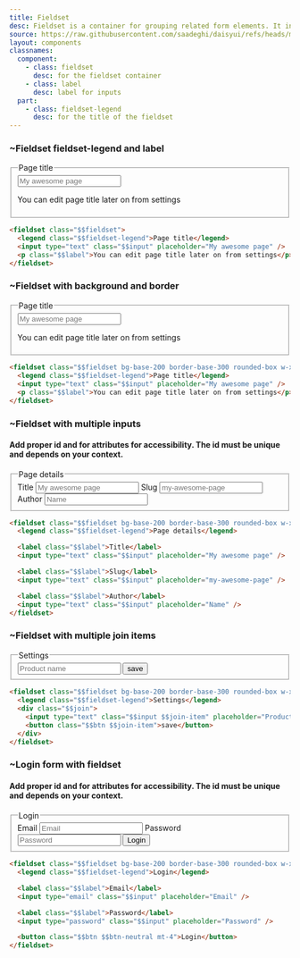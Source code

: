 ```yaml
---
title: Fieldset
desc: Fieldset is a container for grouping related form elements. It includes fieldset-legend as a title and label as a description.
source: https://raw.githubusercontent.com/saadeghi/daisyui/refs/heads/master/packages/daisyui/src/components/fieldset.css
layout: components
classnames:
  component:
    - class: fieldset
      desc: for the fieldset container
    - class: label
      desc: label for inputs
  part:
    - class: fieldset-legend
      desc: for the title of the fieldset
---
```


<script>
  import Component from "$components/Component.svelte"
  import Translate from "$components/Translate.svelte"
</script>

### ~Fieldset fieldset-legend and label

<fieldset class="fieldset w-xs">
  <legend class="fieldset-legend">Page title</legend>
  <input type="text" class="input" placeholder="My awesome page" />
  <p class="label">You can edit page title later on from settings</p>
</fieldset>

```html
<fieldset class="$$fieldset">
  <legend class="$$fieldset-legend">Page title</legend>
  <input type="text" class="$$input" placeholder="My awesome page" />
  <p class="$$label">You can edit page title later on from settings</p>
</fieldset>
```

### ~Fieldset with background and border

<fieldset class="fieldset w-xs bg-base-200 border border-base-300 p-4 rounded-box">
  <legend class="fieldset-legend">Page title</legend>
  <input type="text" class="input" placeholder="My awesome page" />
  <p class="label">You can edit page title later on from settings</p>
</fieldset>

```html
<fieldset class="$$fieldset bg-base-200 border-base-300 rounded-box w-xs border p-4">
  <legend class="$$fieldset-legend">Page title</legend>
  <input type="text" class="$$input" placeholder="My awesome page" />
  <p class="$$label">You can edit page title later on from settings</p>
</fieldset>
```

### ~Fieldset with multiple inputs
#### Add proper id and for attributes for accessibility. The id must be unique and depends on your context.

<fieldset class="fieldset w-xs bg-base-200 border border-base-300 p-4 rounded-box">
  <legend class="fieldset-legend">Page details</legend>
  <label class="label">Title</label>
  <input type="text" class="input" placeholder="My awesome page" />
  <label class="label">Slug</label>
  <input type="text" class="input" placeholder="my-awesome-page" />
  <label class="label">Author</label>
  <input type="text" class="input" placeholder="Name" />
</fieldset>

```html
<fieldset class="$$fieldset bg-base-200 border-base-300 rounded-box w-xs border p-4">
  <legend class="$$fieldset-legend">Page details</legend>

  <label class="$$label">Title</label>
  <input type="text" class="$$input" placeholder="My awesome page" />

  <label class="$$label">Slug</label>
  <input type="text" class="$$input" placeholder="my-awesome-page" />

  <label class="$$label">Author</label>
  <input type="text" class="$$input" placeholder="Name" />
</fieldset>
```

### ~Fieldset with multiple join items

<fieldset class="fieldset w-xs bg-base-200 border border-base-300 p-4 rounded-box">
  <legend class="fieldset-legend">Settings</legend>
  <div class="join">
    <input type="text" class="input join-item" placeholder="Product name" />
    <button class="btn join-item">save</button>
  </div>
</fieldset>

```html
<fieldset class="$$fieldset bg-base-200 border-base-300 rounded-box w-xs border p-4">
  <legend class="$$fieldset-legend">Settings</legend>
  <div class="$$join">
    <input type="text" class="$$input $$join-item" placeholder="Product name" />
    <button class="$$btn $$join-item">save</button>
  </div>
</fieldset>
```

### ~Login form with fieldset
#### Add proper id and for attributes for accessibility. The id must be unique and depends on your context.

<fieldset class="fieldset w-xs bg-base-200 border border-base-300 p-4 rounded-box">
  <legend class="fieldset-legend">Login</legend>
  <label class="label">Email</label>
  <input type="email" class="input" placeholder="Email" />
  <label class="label">Password</label>
  <input type="password" class="input" placeholder="Password" />
  <button class="btn btn-neutral mt-4">Login</button>
</fieldset>

```html
<fieldset class="$$fieldset bg-base-200 border-base-300 rounded-box w-xs border p-4">
  <legend class="$$fieldset-legend">Login</legend>

  <label class="$$label">Email</label>
  <input type="email" class="$$input" placeholder="Email" />

  <label class="$$label">Password</label>
  <input type="password" class="$$input" placeholder="Password" />

  <button class="$$btn $$btn-neutral mt-4">Login</button>
</fieldset>
```
